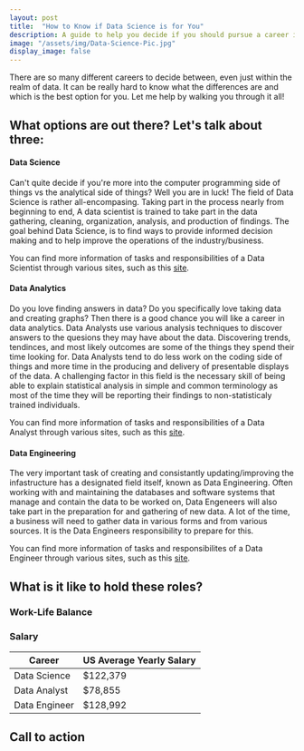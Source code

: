 ```yaml
---
layout: post
title:  "How to Know if Data Science is for You"
description: A guide to help you decide if you should pursue a career in Data Science
image: "/assets/img/Data-Science-Pic.jpg"
display_image: false
---
```


<p class="intro"><span class="dropcap">T</span>here are so many different careers to decide between, even just within the realm of data. It can be really hard to know what the differences are and which is the best option for you. Let me help by walking you through it all!</p>

## What options are out there? Let's talk about three:

#### Data Science
Can't quite decide if you're more into the computer programming side of things vs the analytical side of things? Well you are in luck! The field of Data Science is rather all-encompasing. Taking part in the process nearly from beginning to end, A data scientist is trained to take part in the data gathering, cleaning, organization, analysis, and production of findings. 
The goal behind Data Science, is to find ways to provide informed decision making and to help improve the operations of the industry/business. 

You can find more information of tasks and responsibilities of a Data Scientist through various sites, such as this [site](https://www.indeed.com/hire/job-description/data-scientist?gad_source=1&gclid=Cj0KCQjwpP63BhDYARIsAOQkATbJujt1bTXlg-VSpVQhkq4dewqyCt-5mT_inCg0ditMq_IqNJn-cMUaAnBnEALw_wcB&aceid=&gclsrc=aw.ds).

#### Data Analytics
Do you love finding answers in data? Do you specifically love taking data and creating graphs? Then there is a good chance you will like a career in data analytics. 
Data Analysts use various analysis techniques to discover answers to the quesions they may have about the data. Discovering trends, tendinces, and most likely outcomes are some of the things they spend their time looking for.
Data Analysts tend to do less work on the coding side of things and more time in the producing and delivery of presentable displays of the data. A challenging factor in this field is the necessary skill of being able to explain statistical analysis in simple and common terminology as most of the time they will be reporting their findings to non-statisticaly trained individuals. 

You can find more information of tasks and responsibilities of a Data Analyst through various sites, such as this [site](https://ro.indeed.com/hire/job-description/data-analyst?gad_source=1&gclid=Cj0KCQjwpP63BhDYARIsAOQkATYwapaMFrpFYFF3uuFDG7vMkfCwvXI6zHPe71MaUOTDWEQyxZuku1MaAm0fEALw_wcB&hl=en&aceid=&co=GB&gclsrc=aw.ds).

#### Data Engineering
The very important task of creating and consistantly updating/improving the infastructure has a designated field itself, known as Data Engineering. Often working with and maintaining the databases and software systems that manage and contain the data to be worked on, Data Engeneers will also take part in the preparation for and gathering of new data. A lot of the time, a business will need to gather data in various forms and from various sources. It is the Data Engineers responsibility to prepare for this. 

You can find more information of tasks and responsibilites of a Data Engineer through various sites, such as this [site](https://www.indeed.com/hire/job-description/data-engineer?gad_source=1&gclid=Cj0KCQjwpP63BhDYARIsAOQkATasjPkze2nqZhNv0ESCsp2M8ZBgEAMMT6fu9g80-xuKdXvv29LnrWYaAtJ-EALw_wcB&hl=en&aceid=&co=US&gclsrc=aw.ds). 

## What is it like to hold these roles?

### Work-Life Balance


### Salary

| Career         | US Average Yearly Salary |
| -----------    | -----------              |
| Data Science   | $122,379                 |
| Data Analyst   | $78,855                  |
| Data Engineer  | $128,992                 |


## Call to action
